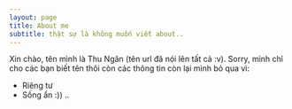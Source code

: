 ```yaml
---
layout: page
title: About me
subtitle: thật sự là không muốn viết about..
---
```


Xin chào, tên mình là Thu Ngân (tên url đã nói lên tất cả :v). Sorry, mình chỉ cho các bạn biết tên thôi còn các thông tin còn lại mình bỏ qua vì:

- Riêng tư
- Sống ẩn :))
..

